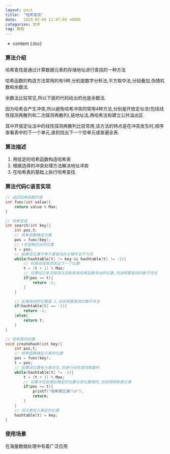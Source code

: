 ```yaml
---
layout: post
title:  "哈希查找"
date:   2019-03-04 11:47:00 +0800
categories: 技术
tag: 教程
---
```


* content
{:toc}

### 算法介绍

哈希查找是通过计算数据元素的存储地址进行查找的一种方法

哈希函数的构造方法常用的有5种,分别是数字分析法,平方取中法,分段叠加,伪随机数和余数法.

余数法比较常见,所以下面的代码给出的也是余数法.

因为哈希会产生冲突,所以避免哈希冲突的常用4种方法,分别是开放定址法(包括线性探测再散列和二次探测再散列),链地址法,再哈希法和建立公共溢出区.

其中开放定址法中的线性探测再散列比较常用,该方法的特点是在冲突发生时,顺序查看表中的下一个单元,直到找出下一个空单元或查遍全表.

### 算法描述

1. 用给定的哈希函数构造哈希表
2. 根据选择的冲突处理方法解决地址冲突
3. 在哈希表的基础上执行哈希查找

### 算法代码C语言实现

```c
// 返回哈希函数的值
int func(int value){
    return value % Max;
}

// 哈希查找
int search(int key){
    int pos,t;
    // 哈希函数确定位置
    pos = func(key);
    // t存放确定出的位置
    t = pos;
    // 如果该位置不等于要查找的关键字且不为空
    while(hashtable[t] != key && hashtable[t] != -1){
        // 利用线性探测求出下一个位置
        t = (t + 1) % Max;
        // 如果经过多次探测又回到原来哈希函数求出的位置,则说明要查找的数不存在
        if(pos == t){
            return -1;
        }
    }

    // 如果探测的位置是-1,则说明要查找的数不存在
    if(hashtable[t] == -1){
        return -1;
    }else{
        return t;
    }
}

// 哈希表的创建
void createhash(int key){
    int pos,t;
    // 哈希函数确定元素的位置
    pos = func(key);
    t = pos;
    // 如果该位置有元素存在,则进行线性探测再散列
    while(hashtable[t] != -1){
        t = (t + 1) % Max;
        // 如果冲突处理后确定的位置与原位置相同,则说明哈希表已满
        if(pos == t){
            printf("哈希表已满!\n");
            return;
        }
    }
    // 将元素放入确定的位置
    hashtable[t] = key;    
}
```

### 使用场景

在海量数据处理中有着广泛应用